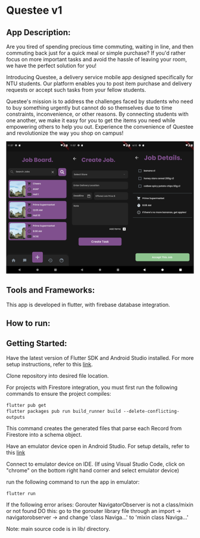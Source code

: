 # Questee v1

## App Description:

Are you tired of spending precious time commuting, waiting in line, and then commuting back just for a quick meal or simple purchase? If you'd rather focus on more important tasks and avoid the hassle of leaving your room, we have the perfect solution for you!

Introducing Questee, a delivery service mobile app designed specifically for NTU students. Our platform enables you to post item purchase and delivery requests or accept such tasks from your fellow students.

Questee's mission is to address the challenges faced by students who need to buy something urgently but cannot do so themselves due to time constraints, inconvenience, or other reasons. By connecting students with one another, we make it easy for you to get the items you need while empowering others to help you out. Experience the convenience of Questee and revolutionize the way you shop on campus!

![Various pages of the app](assets/images/uGrab.png)

## Tools and Frameworks:

This app is developed in flutter, with firebase database integration.

## How to run:

## Getting Started:

Have the latest version of Flutter SDK and Android Studio installed. For more setup instructions, refer to this [link](https://www.liquidweb.com/kb/how-to-install-and-configure-flutter-sdk-windows-10/).

Clone repository into desired file location.

For projects with Firestore integration, you must first run the following commands to ensure the project compiles:

```
flutter pub get
flutter packages pub run build_runner build --delete-conflicting-outputs
```

This command creates the generated files that parse each Record from Firestore into a schema object.

Have an emulator device open in Android Studio. For setup details, refer to this [link](https://developer.android.com/studio/run/managing-avds)

Connect to emulator device on IDE. (If using Visual Studio Code, click on "chrome" on the bottom right hand corner and select emulator device)

run the following command to run the app in emulator:

```
flutter run
```
If the following error arises: Gorouter NavigatorObserver is not a class/mixin or not found
DO this: go to the gorouter library file through an import -> navigatorobserver -> and change 'class Naviga...' to 'mixin class Naviga...'

Note: main source code is in lib/ directory.
